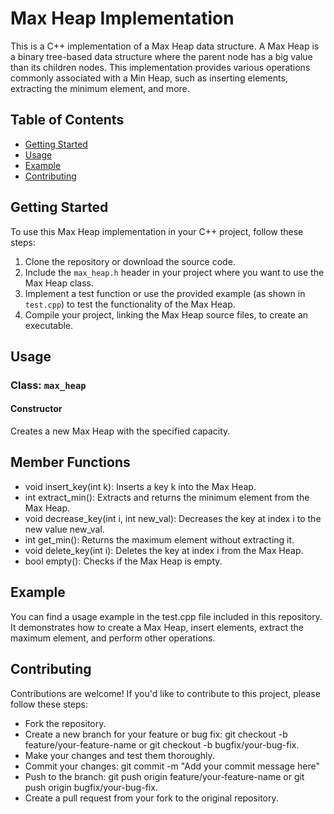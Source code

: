 # Max Heap Implementation
This is a C++ implementation of a Max Heap data structure. A Max Heap is a binary tree-based data structure where the parent node has a big value than its children nodes. This implementation provides various operations commonly associated with a Min Heap, such as inserting elements, extracting the minimum element, and more.

## Table of Contents
- [Getting Started](#getting-started)
- [Usage](#usage)
- [Example](#example)
- [Contributing](#contributing)

## Getting Started
To use this Max Heap implementation in your C++ project, follow these steps:
1. Clone the repository or download the source code.
2. Include the `max_heap.h` header in your project where you want to use the Max Heap class.
3. Implement a test function or use the provided example (as shown in `test.cpp`) to test the functionality of the Max Heap.
4. Compile your project, linking the Max Heap source files, to create an executable.

## Usage
### Class: `max_heap`
#### Constructor
Creates a new Max Heap with the specified capacity.
## Member Functions
- void insert_key(int k): Inserts a key k into the Max Heap.
- int extract_min(): Extracts and returns the minimum element from the Max Heap.
- void decrease_key(int i, int new_val): Decreases the key at index i to the new value new_val.
- int get_min(): Returns the maximum element without extracting it.
- void delete_key(int i): Deletes the key at index i from the Max Heap.
- bool empty(): Checks if the Max Heap is empty.

## Example
You can find a usage example in the test.cpp file included in this repository. It demonstrates how to create a Max Heap, insert elements, extract the maximum element, and perform other operations.

## Contributing
Contributions are welcome! If you'd like to contribute to this project, please follow these steps:
- Fork the repository.
- Create a new branch for your feature or bug fix: git checkout -b feature/your-feature-name or git checkout -b bugfix/your-bug-fix.
- Make your changes and test them thoroughly.
- Commit your changes: git commit -m "Add your commit message here"
- Push to the branch: git push origin feature/your-feature-name or git push origin bugfix/your-bug-fix.
- Create a pull request from your fork to the original repository.
